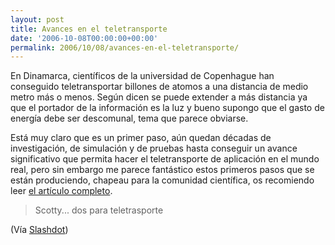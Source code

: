```yaml
---
layout: post
title: Avances en el teletransporte
date: '2006-10-08T00:00:00+00:00'
permalink: 2006/10/08/avances-en-el-teletransporte/
---
```

<img style="float:right; margin:0 0 10px 10px;" src="http://photos1.blogger.com/blogger2/4553/2422/1600/teleport.jpg" border="0" alt="" />En Dinamarca, científicos de la universidad de Copenhague han conseguido teletransportar billones de atomos a una distancia de medio metro más o menos. Según dicen se puede extender a más distancia ya que el portador de la información es la luz y bueno supongo que el gasto de energía debe ser descomunal, tema que parece obviarse.

Está muy claro que es un primer paso, aún quedan décadas de investigación, de simulación y de pruebas hasta conseguir un avance significativo que permita hacer el teletransporte de aplicación en el mundo real, pero sin embargo me parece fantástico estos primeros pasos que se están produciendo, chapeau para la comunidad científica, os recomiendo leer <a href="http://news.yahoo.com/s/nm/20061004/sc_nm/science_teleportation_dc_1">el artículo completo</a>.

<blockquote>Scotty... dos para teletrasporte</blockquote>

(Vía <a href="http://science.slashdot.org/article.pl?sid=06/10/04/2026231&from=rss">Slashdot</a>)
